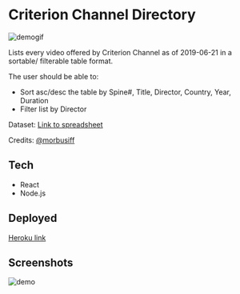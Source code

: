 # Criterion Channel Directory

![demogif]()

Lists every video offered by Criterion Channel as of 2019-06-21 in a sortable/ filterable table format.

The user should be able to:
  * Sort asc/desc the table by Spine#, Title, Director, Country, Year, Duration
  * Filter list by Director

Dataset: [Link to spreadsheet](https://docs.google.com/spreadsheets/d/1-ctl5IGVUqfkCH48DFUbLx0iQai9r6BLG9NStMwxPSw/edit#gid=740795620) 

Credits: [@morbusiff](https://www.reddit.com/user/morbusiff/)

## Tech
* React
* Node.js

## Deployed
[Heroku link](https://afternoon-plateau-65207.herokuapp.com/)

## Screenshots 
![demo]()